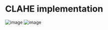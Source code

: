 # CLAHE implementation 
 
![image](https://user-images.githubusercontent.com/57074947/204634298-86a43415-9cc2-4486-a69a-6aec7db4bf02.png)
![image](https://user-images.githubusercontent.com/57074947/204638481-efecadd8-00b6-4b5c-ba8d-7840d96bc103.png)

